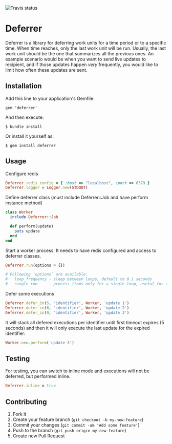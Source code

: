 ![Travis status](https://travis-ci.org/madmimi/deferrer.png)

# Deferrer

Deferrer is a library for deferring work units for a time period or to a specific time. When time reaches, only the last work unit will be run. Usually, the last work unit should be the one that summarizes all the previous ones. An example scenario would be when you want to send live updates to recipient, and if those updates happen *very* frequently, you would like to limit how often these updates are sent.

## Installation

Add this line to your application's Gemfile:

```
gem 'deferrer'
```

And then execute:

```
$ bundle install
```

Or install it yourself as:

```
$ gem install deferrer
```


## Usage

Configure redis

```ruby
Deferrer.redis_config = { :host => "localhost", :port => 6379 }
Deferrer.logger = Logger.new(STDOUT)
```


Define deferrer class (must include Deferrer::Job and have perform instance method)

```ruby
class Worker
  include Deferrer::Job

  def perform(update)
    puts update
  end
end
```


Start a worker process. It needs to have redis configured and access to deferrer classes.

```ruby
Deferrer.run(options = {})

# Following `options` are available:
#   loop_frequency - sleep between loops, default to 0.1 seconds
#   single_run     - process items only for a single loop, useful for testing
```


Defer some executions

```ruby
Deferrer.defer_in(5, 'identifier', Worker, 'update 1')
Deferrer.defer_in(6, 'identifier', Worker, 'update 2')
Deferrer.defer_in(9, 'identifier', Worker, 'update 3')
```


It will stack all defered executions per identifier until first timeout expires (5 seconds) and then it will only execute the last update for the expired identifier:

```ruby
Worker.new.perform('update 3')
```


## Testing

For testing, you can switch to inline mode and executions will not be deferred, but performed inline.

```ruby
Deferrer.inline = true
```


## Contributing

1. Fork it
2. Create your feature branch (`git checkout -b my-new-feature`)
3. Commit your changes (`git commit -am 'Add some feature'`)
4. Push to the branch (`git push origin my-new-feature`)
5. Create new Pull Request
